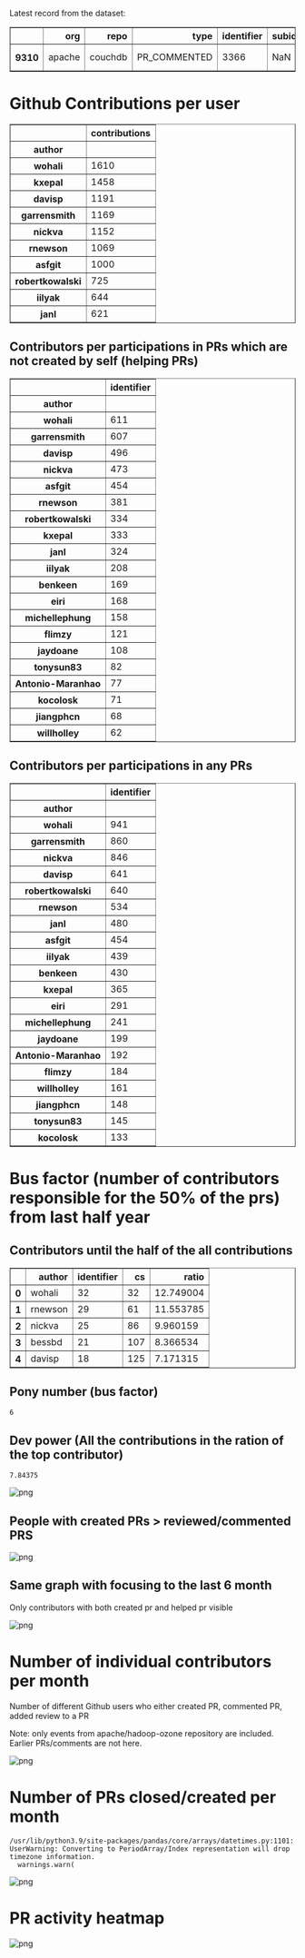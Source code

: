 Latest record from the dataset:




<div>
<table border="1" class="dataframe">
  <thead>
    <tr style="text-align: right;">
      <th></th>
      <th>org</th>
      <th>repo</th>
      <th>type</th>
      <th>identifier</th>
      <th>subidentifier</th>
      <th>date</th>
      <th>author</th>
      <th>owner</th>
      <th>project</th>
    </tr>
  </thead>
  <tbody>
    <tr>
      <th>9310</th>
      <td>apache</td>
      <td>couchdb</td>
      <td>PR_COMMENTED</td>
      <td>3366</td>
      <td>NaN</td>
      <td>2021-02-13 00:50:37+00:00</td>
      <td>wohali</td>
      <td>rnewson</td>
      <td>couchdb</td>
    </tr>
  </tbody>
</table>
</div>



# Github Contributions per user





<div>
<table border="1" class="dataframe">
  <thead>
    <tr style="text-align: right;">
      <th></th>
      <th>contributions</th>
    </tr>
    <tr>
      <th>author</th>
      <th></th>
    </tr>
  </thead>
  <tbody>
    <tr>
      <th>wohali</th>
      <td>1610</td>
    </tr>
    <tr>
      <th>kxepal</th>
      <td>1458</td>
    </tr>
    <tr>
      <th>davisp</th>
      <td>1191</td>
    </tr>
    <tr>
      <th>garrensmith</th>
      <td>1169</td>
    </tr>
    <tr>
      <th>nickva</th>
      <td>1152</td>
    </tr>
    <tr>
      <th>rnewson</th>
      <td>1069</td>
    </tr>
    <tr>
      <th>asfgit</th>
      <td>1000</td>
    </tr>
    <tr>
      <th>robertkowalski</th>
      <td>725</td>
    </tr>
    <tr>
      <th>iilyak</th>
      <td>644</td>
    </tr>
    <tr>
      <th>janl</th>
      <td>621</td>
    </tr>
  </tbody>
</table>
</div>



## Contributors per participations in PRs which are not created by self (helping PRs)




<div>
<table border="1" class="dataframe">
  <thead>
    <tr style="text-align: right;">
      <th></th>
      <th>identifier</th>
    </tr>
    <tr>
      <th>author</th>
      <th></th>
    </tr>
  </thead>
  <tbody>
    <tr>
      <th>wohali</th>
      <td>611</td>
    </tr>
    <tr>
      <th>garrensmith</th>
      <td>607</td>
    </tr>
    <tr>
      <th>davisp</th>
      <td>496</td>
    </tr>
    <tr>
      <th>nickva</th>
      <td>473</td>
    </tr>
    <tr>
      <th>asfgit</th>
      <td>454</td>
    </tr>
    <tr>
      <th>rnewson</th>
      <td>381</td>
    </tr>
    <tr>
      <th>robertkowalski</th>
      <td>334</td>
    </tr>
    <tr>
      <th>kxepal</th>
      <td>333</td>
    </tr>
    <tr>
      <th>janl</th>
      <td>324</td>
    </tr>
    <tr>
      <th>iilyak</th>
      <td>208</td>
    </tr>
    <tr>
      <th>benkeen</th>
      <td>169</td>
    </tr>
    <tr>
      <th>eiri</th>
      <td>168</td>
    </tr>
    <tr>
      <th>michellephung</th>
      <td>158</td>
    </tr>
    <tr>
      <th>flimzy</th>
      <td>121</td>
    </tr>
    <tr>
      <th>jaydoane</th>
      <td>108</td>
    </tr>
    <tr>
      <th>tonysun83</th>
      <td>82</td>
    </tr>
    <tr>
      <th>Antonio-Maranhao</th>
      <td>77</td>
    </tr>
    <tr>
      <th>kocolosk</th>
      <td>71</td>
    </tr>
    <tr>
      <th>jiangphcn</th>
      <td>68</td>
    </tr>
    <tr>
      <th>willholley</th>
      <td>62</td>
    </tr>
  </tbody>
</table>
</div>



## Contributors per participations in any PRs




<div>
<table border="1" class="dataframe">
  <thead>
    <tr style="text-align: right;">
      <th></th>
      <th>identifier</th>
    </tr>
    <tr>
      <th>author</th>
      <th></th>
    </tr>
  </thead>
  <tbody>
    <tr>
      <th>wohali</th>
      <td>941</td>
    </tr>
    <tr>
      <th>garrensmith</th>
      <td>860</td>
    </tr>
    <tr>
      <th>nickva</th>
      <td>846</td>
    </tr>
    <tr>
      <th>davisp</th>
      <td>641</td>
    </tr>
    <tr>
      <th>robertkowalski</th>
      <td>640</td>
    </tr>
    <tr>
      <th>rnewson</th>
      <td>534</td>
    </tr>
    <tr>
      <th>janl</th>
      <td>480</td>
    </tr>
    <tr>
      <th>asfgit</th>
      <td>454</td>
    </tr>
    <tr>
      <th>iilyak</th>
      <td>439</td>
    </tr>
    <tr>
      <th>benkeen</th>
      <td>430</td>
    </tr>
    <tr>
      <th>kxepal</th>
      <td>365</td>
    </tr>
    <tr>
      <th>eiri</th>
      <td>291</td>
    </tr>
    <tr>
      <th>michellephung</th>
      <td>241</td>
    </tr>
    <tr>
      <th>jaydoane</th>
      <td>199</td>
    </tr>
    <tr>
      <th>Antonio-Maranhao</th>
      <td>192</td>
    </tr>
    <tr>
      <th>flimzy</th>
      <td>184</td>
    </tr>
    <tr>
      <th>willholley</th>
      <td>161</td>
    </tr>
    <tr>
      <th>jiangphcn</th>
      <td>148</td>
    </tr>
    <tr>
      <th>tonysun83</th>
      <td>145</td>
    </tr>
    <tr>
      <th>kocolosk</th>
      <td>133</td>
    </tr>
  </tbody>
</table>
</div>



# Bus factor (number of contributors responsible for the 50% of the prs) from last half year

## Contributors until the half of the all contributions




<div>
<table border="1" class="dataframe">
  <thead>
    <tr style="text-align: right;">
      <th></th>
      <th>author</th>
      <th>identifier</th>
      <th>cs</th>
      <th>ratio</th>
    </tr>
  </thead>
  <tbody>
    <tr>
      <th>0</th>
      <td>wohali</td>
      <td>32</td>
      <td>32</td>
      <td>12.749004</td>
    </tr>
    <tr>
      <th>1</th>
      <td>rnewson</td>
      <td>29</td>
      <td>61</td>
      <td>11.553785</td>
    </tr>
    <tr>
      <th>2</th>
      <td>nickva</td>
      <td>25</td>
      <td>86</td>
      <td>9.960159</td>
    </tr>
    <tr>
      <th>3</th>
      <td>bessbd</td>
      <td>21</td>
      <td>107</td>
      <td>8.366534</td>
    </tr>
    <tr>
      <th>4</th>
      <td>davisp</td>
      <td>18</td>
      <td>125</td>
      <td>7.171315</td>
    </tr>
  </tbody>
</table>
</div>



## Pony number (bus factor)




    6



## Dev power (All the contributions in the ration of the top contributor)




    7.84375




    
![png](github-contributions_files/github-contributions_18_0.png)
    


## People with created PRs > reviewed/commented PRS


    
![png](github-contributions_files/github-contributions_21_0.png)
    


## Same graph with focusing to the last 6 month

Only contributors with both created pr and helped pr visible


    
![png](github-contributions_files/github-contributions_25_0.png)
    


# Number of individual contributors per month

Number of different Github users who either created PR, commented PR, added review to a PR

Note: only events from apache/hadoop-ozone repository are included. Earlier PRs/comments are not here.


    
![png](github-contributions_files/github-contributions_28_0.png)
    


# Number of PRs closed/created per month

    /usr/lib/python3.9/site-packages/pandas/core/arrays/datetimes.py:1101: UserWarning: Converting to PeriodArray/Index representation will drop timezone information.
      warnings.warn(



    
![png](github-contributions_files/github-contributions_31_0.png)
    


# PR activity heatmap


    
![png](github-contributions_files/github-contributions_34_0.png)
    

